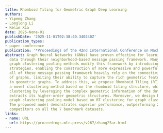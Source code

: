 ```yaml
---
title: Rhomboid Tiling for Geometric Graph Deep Learning
authors:
- Yipeng Zhang
- Longlong Li
- Kelin Xia
date: 2025-None-01
publishDate: '2025-11-01T02:38:40.340240Z'
publication_types:
- paper-conference
publication: '*Proceedings of the 42nd International Conference on Machine Learning*'
abstract: Graph Neural Networks (GNNs) have proven effective for learning from graph-structured
  data through their neighborhood-based message passing framework. Many hierarchical
  graph clustering pooling methods modify this framework by introducing clustering-based
  strategies, enabling the construction of more expressive and powerful models. However,
  all of these message passing framework heavily rely on the connectivity structure
  of graphs, limiting their ability to capture the rich geometric features inherent
  in geometric graphs. To address this, we propose Rhomboid Tiling (RT) clustering,
  a novel clustering method based on the rhomboid tiling structure, which performs
  clustering by leveraging the complex geometric information of the data and effectively
  extracts its higher-order geometric structures. Moreover, we design RTPool, a hierarchical
  graph clustering pooling model based on RT clustering for graph classification tasks.
  The proposed model demonstrates superior performance, outperforming 21 state-of-the-art
  competitors on all the 7 benchmark datasets.
links:
- name: URL
  url: https://proceedings.mlr.press/v267/zhang25ar.html
---
```

